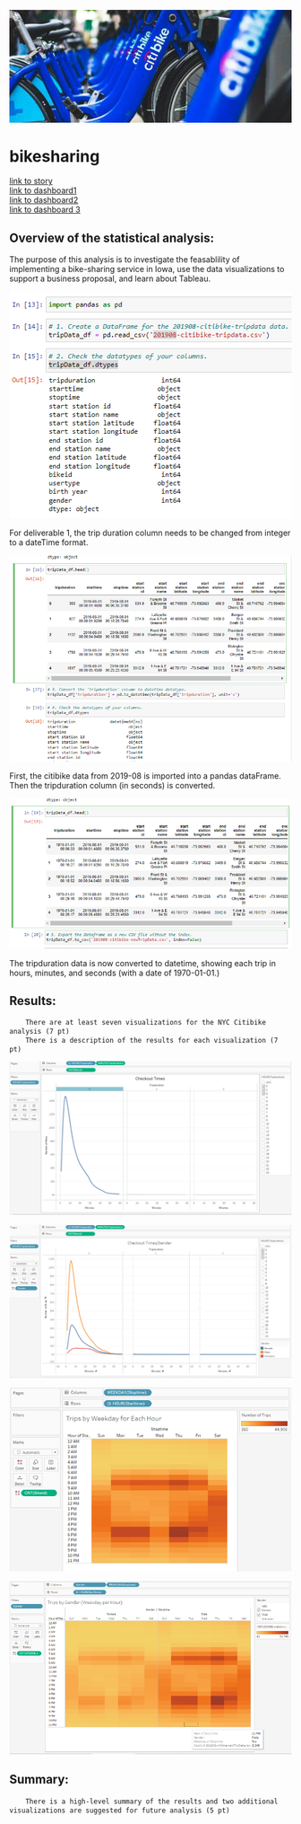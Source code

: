 ![image](https://github.com/Bryan-Corn/14-bikesharing/blob/main/Images/bikeshare01.png)
# bikesharing 
[link to story](https://public.tableau.com/app/profile/bryan.corn4415/viz/CitibikeChallenge_16569975494410/Story1)     
     [link to dashboard1](https://public.tableau.com/app/profile/bryan.corn4415/viz/CitibikeChallenge-Dashboard/Dashboard1?publish=yes)     
          [link to dashboard2](https://public.tableau.com/app/profile/bryan.corn4415/viz/CitibikeChallenge-Dashboard2/Dashboard2?publish=yes)     
               [link to dashboard 3](https://public.tableau.com/app/profile/bryan.corn4415/viz/CitibikeChallenge-Dashboard3/Dashboard3?publish=yes)


## Overview of the statistical analysis:
The purpose of this analysis is to investigate the feasablility of implementing a bike-sharing service in Iowa, use the data visualizations to support a business proposal, and learn about Tableau.

        
 ![image](https://github.com/Bryan-Corn/14-bikesharing/blob/main/Images/bikeshare1.png)
 
 For deliverable 1, the trip duration column needs to be changed from integer to a dateTime format.
 
 ![image](https://github.com/Bryan-Corn/14-bikesharing/blob/main/Images/bikeshare2.png)
 
 First, the citibike data from 2019-08 is imported into a pandas dataFrame. Then the tripduration column (in seconds) is converted.
 
 ![image](https://github.com/Bryan-Corn/14-bikesharing/blob/main/Images/bikeshare3.png)
 
 The tripduration data is now converted to datetime, showing each trip in hours, minutes, and seconds (with a date of 1970-01-01.)
 
 ## Results:
        There are at least seven visualizations for the NYC Citibike analysis (7 pt)
        There is a description of the results for each visualization (7 pt)
 
 ![image](https://github.com/Bryan-Corn/14-bikesharing/blob/main/Images/bikeshare4.png)
 
 
 ![image](https://github.com/Bryan-Corn/14-bikesharing/blob/main/Images/bikeshare5.png)
 
 
 ![image](https://github.com/Bryan-Corn/14-bikesharing/blob/main/Images/bikeshare6.png)
 
 
 ![image](https://github.com/Bryan-Corn/14-bikesharing/blob/main/Images/bikeshare7.png)

## Summary:
        There is a high-level summary of the results and two additional visualizations are suggested for future analysis (5 pt)
